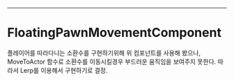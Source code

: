 ---
# FloatingPawnMovementComponent
플레이어를 따라다니는 소환수를 구현하기위해 위 컴포넌트를 사용해 봤으나, MoveToActor 함수로 소환수를 이동시킬경우 부드러운 움직임을 보여주지 못한다. 따라서 Lerp를 이용해서 구현하기로 결정.
